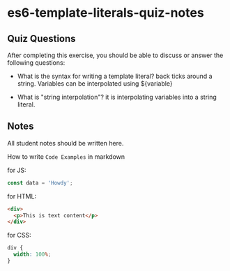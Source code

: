 # es6-template-literals-quiz-notes

## Quiz Questions

After completing this exercise, you should be able to discuss or answer the following questions:

- What is the syntax for writing a template literal? back ticks around a string. Variables can be interpolated using ${variable}

- What is "string interpolation"? it is interpolating variables into a string literal.

## Notes

All student notes should be written here.

How to write `Code Examples` in markdown

for JS:

```javascript
const data = 'Howdy';
```

for HTML:

```html
<div>
  <p>This is text content</p>
</div>
```

for CSS:

```css
div {
  width: 100%;
}
```
